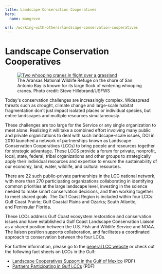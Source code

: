 ```yaml
---
title: Landscape Conservation Cooperatives
hero:
  name: mangrove

url: /working-with-others/landscape-conservation-cooperatives
---
```


# Landscape Conservation Cooperatives

<figure class="image-right">
  <a href="https://flic.kr/p/8LzNU2">
    <img src="/images/wooping-cranes.jpg" alt="Two whooping cranes in flight over a grassland">
  </a>
  <figcaption>The Aransas National Wildlife Refuge on the shore of San Antonio Bay is known for its large flock of wintering whooping cranes. Photo credit: Steve Hillebrand/USFWS</figcaption>
</figure>

Today's conservation challenges are increasingly complex. Widespread threats such as drought, climate change and large-scale habitat fragmentation don't just impact isolated places or individual species, but entire landscapes and multiple resources simultaneously.

These challenges are too large for the Service or any single organization to meet alone. Realizing it will take a combined effort involving many public and private organizations to deal with such landscape-scale issues, DOI in 2010 launched a network of partnerships known as Landscape Conservation Cooperatives (LCCs) to bring people and resources together for strategic advantage. These LCCS provide a forum for private, nonprofit, local, state, federal, tribal organizations and other groups to strategically apply their individual resources and expertise to ensure the sustainability of our economy, land, water, wildlife, and cultural resources.

There are 22 such public-private partnerships in the LCC national network, with more than 270 participating organizations collaborating in identifying common priorities at the large landscape level, investing in the science needed to make smart conservation decisions, and then working together to meet shared goals. The Gulf Coast Region is included within four LCCs: Gulf Coast Prairie; Gulf Coastal Plains and Ozarks; South Atlantic; and Peninsular Florida.

These LCCs address Gulf Coast ecosystem restoration and conservation issues and have established a Gulf Coast Landscape Conservation Liaison as a shared position between the U.S. Fish and Wildlife Service and NOAA. The liaison position supports collaboration, and facilitates a coordinated approach to conservation between the four LCCs.

For further information, please go to the [general LCC website](http://lccnetwork.org/) or check out the following fact sheets on LCCs in the Gulf:

- [Landscape Cooperatives Support in the Gulf of Mexico](http://www.fws.gov/gulfrestoration/pdf/LCCGulfSupport.pdf) (PDF)
- [Partners Participating in Gulf LCCs](http://www.fws.gov/gulfrestoration/pdf/LCCPartnersLogoSheet.pdf) (PDF)
